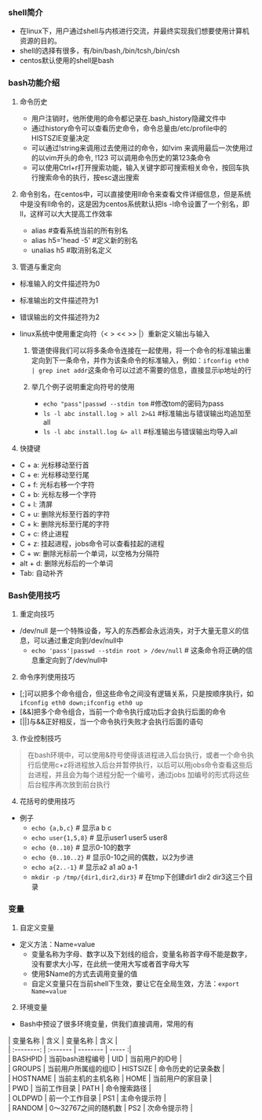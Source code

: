 ### shell简介  

- 在linux下，用户通过shell与内核进行交流，并最终实现我们想要使用计算机资源的目的。  
- shell的选择有很多，有/bin/bash,/bin/tcsh,/bin/csh  
- centos默认使用的shell是bash  


### bash功能介绍  

1) 命令历史  

	- 用户注销时，他所使用的命令都记录在.bash_history隐藏文件中  
	- 通过history命令可以查看历史命令，命令总量由/etc/profile中的HISTSZIE变量决定  
	- 可以通过!string来调用过去使用过的命令，如!vim 来调用最后一次使用过的以vim开头的命令, !123 可以调用命令历史的第123条命令  
	- 可以使用Ctrl+r打开搜索功能，输入关键字即可搜索相关命令，按回车执行搜索命令的执行，按esc退出搜索  
	
2) 命令别名，在centos中，可以直接使用ll命令来查看文件详细信息，但是系统中是没有ll命令的，这是因为centos系统默认把ls -l命令设置了一个别名，即ll，这样可以大大提高工作效率  

	- alias \#查看系统当前的所有别名 
	- alias h5='head -5' \#定义新的别名 
	- unalias h5 \#取消别名定义  

3) 管道与重定向  

- 标准输入的文件描述符为0  
- 标准输出的文件描述符为1  
- 错误输出的文件描述符为2  
- linux系统中使用重定向符（< > << >> |）重新定义输出与输入  

	1) 管道使得我们可以将多条命令连接在一起使用，将一个命令的标准输出重定向到下一条命令，并作为该条命令的标准输入，例如：`ifconfig eth0 | grep inet addr`这条命令可以过滤不需要的信息，直接显示ip地址的行  
	2) 举几个例子说明重定向符号的使用  
		
		- `echo "pass"|passwd --stdin tom` \#修改tom的密码为pass  
		- `ls -l abc install.log > all 2>&1` \#标准输出与错误输出均追加至all  
		- `ls -l abc install.log &> all` \#标准输出与错误输出均导入all  

4) 快捷键  

- C + a: 光标移动至行首  
- C + e: 光标移动至行尾  
- C + f: 光标右移一个字符  
- C + b: 光标左移一个字符  
- C + l: 清屏  
- C + u: 删除光标至行首的字符  
- C + k: 删除光标至行尾的字符  
- C + c: 终止进程  
- C + z: 挂起进程，jobs命令可以查看挂起的进程  
- C + w: 删除光标前一个单词，以空格为分隔符  
- alt + d: 删除光标后的一个单词  
- Tab: 自动补齐  

### Bash使用技巧  

1) 重定向技巧  

- /dev/null 是一个特殊设备，写入的东西都会永远消失，对于大量无意义的信息，可以通过重定向到/dev/null中  
	- `echo 'pass'|passwd --stdin root > /dev/null` \# 这条命令将正确的信息重定向到了/dev/null中

2) 命令序列使用技巧  

- [;]可以把多个命令组合，但这些命令之间没有逻辑关系，只是按顺序执行，如`ifconfig eth0 down;ifconfig eth0 up`  
- [&&]把多个命令组合，当前一个命令执行成功后才会执行后面的命令  
- [||]与&&正好相反，当一个命令执行失败才会执行后面的语句  

3) 作业控制技巧  

> 在bash环境中，可以使用&符号使得该进程进入后台执行，或者一个命令执行后使用c+z将进程放入后台并暂停执行，以后可以用jobs命令查看这些后台进程，并且会为每个进程分配一个编号，通过jobs 加编号的形式将这些后台程序再次放到前台执行  

4) 花括号的使用技巧  
- 例子  
	- `echo {a,b,c}` \# 显示a b c  
	- `echo user{1,5,8}` \# 显示user1 user5 user8  
	- `echo {0..10}` \# 显示0-10的数字  
	- `echo {0..10..2}` \# 显示0-10之间的偶数，以2为步进  
	- `echo a{2..-1}` \# 显示a2 a1 a0 a-1  
	- `mkdir -p /tmp/{dir1,dir2,dir3}` \# 在tmp下创建dir1 dir2 dir3这三个目录  


### 变量  

1) 自定义变量  

- 定义方法：Name=value  
	- 变量名称为字母、数字以及下划线的组合，变量名称首字母不能是数字，没有要求大小写，在此统一使用大写或者首字母大写  
	- 使用$Name的方式去调用变量的值  
	- 自定义变量只在当前shell下生效，要让它在全局生效，方法：`export Name=value`  

2) 环境变量  

- Bash中预设了很多环境变量，供我们直接调用，常用的有  

|  变量名称  |  含义  |  变量名称  | 含义  |  
| :--------: | :------- | -------- | ----- :|  
| BASHPID    | 当前bash进程编号 |  UID  | 当前用户的ID号 |  
| GROUPS     | 当前用户所属组的组ID  |  HISTSIZE  | 命令历史的记录条数  |  
| HOSTNAME   | 当前主机的主机名称  |  HOME  | 当前用户的家目录  |  
|  PWD       | 当前工作目录    |  PATH  |  命令搜索路径  |   
|  OLDPWD    |  前一个工作目录  | PS1  | 主命令提示符  |  
|  RANDOM  |  0～32767之间的随机数  | PS2 | 次命令提示符  |  


































